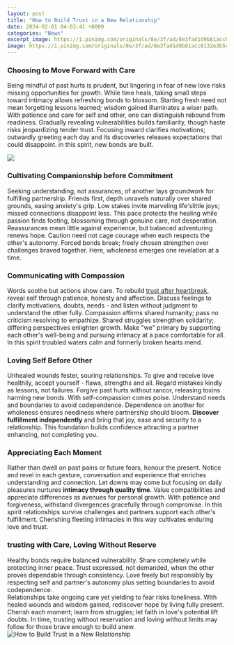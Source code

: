 ```yaml
---
layout: post
title: "How to Build Trust in a New Relationship"
date: 2024-02-01 04:03:41 +0000
categories: "News"
excerpt_image: https://i.pinimg.com/originals/8e/3f/ad/8e3fad1d9b81acc8132e3b5e0fa07076.png
image: https://i.pinimg.com/originals/8e/3f/ad/8e3fad1d9b81acc8132e3b5e0fa07076.png
---
```


### Choosing to Move Forward with Care
Being mindful of past hurts is prudent, but lingering in fear of new love risks missing opportunities for growth. While time heals, taking small steps toward intimacy allows refreshing bonds to blossom. Starting fresh need not mean forgetting lessons learned; wisdom gained illuminates a wiser path.
With patience and care for self and other, one can distinguish rebound from readiness. Gradually revealing vulnerabilities builds familiarity, though haste risks jeopardizing tender trust. Focusing inward clarifies motivations; outwardly greeting each day and its discoveries releases expectations that could disappoint. in this spirit, new bonds are built.  

![](http://www.agapechristiancounselingservices.org/wp-content/uploads/2015/02/How-to-Build-Trust-in-Your-Relationship-Infographic-Agape-Christian-Counseling-Services.png)
### Cultivating Companionship before Commitment   
Seeking understanding, not assurances, of another lays groundwork for fulfilling partnership. Friends first, depth unravels naturally over shared grounds, easing anxiety's grip. Low stakes invite marveling life'slittle joys; missed connections disappoint less. This pace protects the healing while passion finds footing, blossoming through genuine care, not desperation.
Reassurances mean little against experience, but balanced adventuring renews hope. Caution need not cage courage when each respects the other's autonomy. Forced bonds break; freely chosen strengthen over challenges braved together. Here, wholeness emerges one revelation at a time.
### Communicating with Compassion    
Words soothe but actions show care. To rebuild [trust after heartbreak](https://fistore.mysenprints.com/collection/alcorta), reveal self through patience, honesty and affection. Discuss feelings to clarify motivations, doubts, needs - and listen without judgment to understand the other fully. 
Compassion affirms shared humanity; pass no criticism resolving to empathize. Shared struggles strengthen solidarity; differing perspectives enlighten growth. Make "we" primary by supporting each other's well-being and pursuing intimacy at a pace comfortable for all. In this spirit troubled waters calm and formerly broken hearts mend.
### Loving Self Before Other
Unhealed wounds fester, souring relationships. To give and receive love healthily, accept yourself - flaws, strengths and all. Regard mistakes kindly as lessons, not failures. Forgive past hurts without rancor, releasing toxins harming new bonds. 
With self-compassion comes poise. Understand needs and boundaries to avoid codependence. Dependence on another for wholeness ensures neediness where partnership should bloom. **Discover fulfillment independently** and bring that joy, ease and security to a relationship. This foundation builds confidence attracting a partner enhancing, not completing you.
### Appreciating Each Moment 
Rather than dwell on past pains or future fears, honour the present. Notice and revel in each gesture, conversation and experience that enriches understanding and connection. Let downs may come but focusing on daily pleasures nurtures **intimacy through quality time**. 
Value compatibilities and appreciate differences as avenues for personal growth. With patience and forgiveness, withstand divergences gracefully through compromise. In this spirit relationships survive challenges and partners support each other's fulfillment. Cherishing fleeting intimacies in this way cultivates enduring love and trust.
### trusting with Care, Loving Without Reserve     
Healthy bonds require balanced vulnerability. Share completely while protecting inner peace. Trust expressed, not demanded, when the other proves dependable through consistency. Love freely but responsibly by respecting self and partner's autonomy plus setting boundaries to avoid codependence.  
Relationships take ongoing care yet yielding to fear risks loneliness. With healed wounds and wisdom gained, rediscover hope by living fully present. Cherish each moment; learn from struggles; let faith in love's potential lift doubts. In time, trusting without reservation and loving without limits may follow for those brave enough to build anew.
![How to Build Trust in a New Relationship](https://i.pinimg.com/originals/8e/3f/ad/8e3fad1d9b81acc8132e3b5e0fa07076.png)